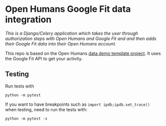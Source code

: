 # Open Humans Google Fit data integration

*This is a Django/Celery application which takes the user through authorization steps with Open Humans and Google Fit and and then adds their Google Fit data into their Open Humans account.*

This repo is based on the Open Humans [data demo template project](https://github.com/OpenHumans/oh-data-demo-template). It uses the Google Fit API to get your activity.


## Testing

Run tests with 

```python -m pytest```

If you want to have breakpoints such as `import ipdb;ipdb.set_trace()` when testing, need to run the tests with:

```python -m pytest -s```

